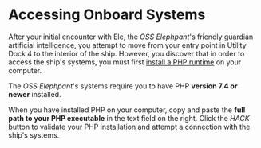 # Accessing Onboard Systems

After your initial encounter with Ele, the <span style="font-style:italic">OSS Elephpant</span>'s friendly guardian artificial intelligence, you attempt to move from your entry point in Utility Dock 4 to the interior of the ship. However, you discover that in order to access the ship's systems, you must first [install a PHP runtime](https://www.php.net/manual/en/install.php) on your computer.

The <span style="font-style:italic">OSS Elephpant</span>'s systems require you to have PHP **version 7.4 or newer** installed.

When you have installed PHP on your computer, copy and paste the **full path to your PHP executable** in the text field on the right. Click the *HACK* button to validate your PHP installation and attempt a connection with the ship's systems.
